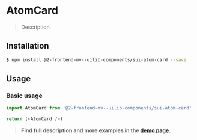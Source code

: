# AtomCard

> Description

<!-- ![](./assets/preview.png) -->

## Installation

```sh
$ npm install @2-frontend-mv--uilib-components/sui-atom-card --save
```

## Usage

### Basic usage
```js
import AtomCard from '@2-frontend-mv--uilib-components/sui-atom-card'

return (<AtomCard />)
```


> **Find full description and more examples in the [demo page](#).**